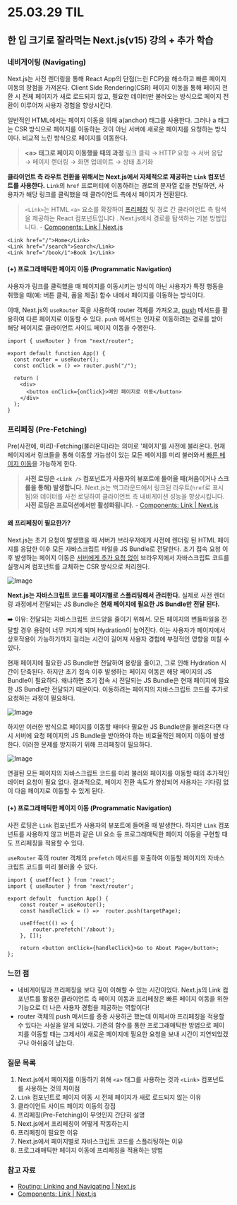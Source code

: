 # 25.03.29 TIL

## 한 입 크기로 잘라먹는 Next.js(v15) 강의 + 추가 학습

### 네비게이팅 (Navigating)

Next.js는 사전 렌더링을 통해 React App의 단점(느린 FCP)을 해소하고 빠른 페이지 이동의 장점을 가져온다. Client Side Rendering(CSR) 페이지 이동을 통해 페이지 전환 시 전체 페이지가 새로 로드되지 않고, 필요한 데이터만 불러오는 방식으로 페이지 전환이 이루어져 사용자 경험을 향상시킨다.

일반적인 HTML에서는 페이지 이동을 위해 a(anchor) 태그를 사용한다. 그러나 a 태그는 CSR 방식으로 페이지를 이동하는 것이 아닌 서버에 새로운 페이지를 요청하는 방식이다. 비교적 느린 방식으로 페이지를 이동한다.

> **\<a\> 태그로 페이지 이동했을 때의 과정**
> 링크 클릭 → HTTP 요청 → 서버 응답 → 페이지 렌더링 → 화면 업데이트 → 상태 초기화

**클라이언트 측 라우트 전환을 위해서는 Next.js에서 자체적으로 제공하는 `Link` 컴포넌트를 사용한다.** `Link`의 `href` 프로퍼티에 이동하려는 경로의 문자열 값을 전달하면, 사용자가 해당 링크를 클릭했을 때 클라이언트 측에서 페이지가 전환된다.

> `<Link>`는 HTML `<a>` 요소를 확장하여 [프리페칭](https://nextjs.org/docs/app/building-your-application/routing/linking-and-navigating#2-prefetching) 및 경로 간 클라이언트 측 탐색을 제공하는 React 컴포넌트입니다 . Next.js에서 경로를 탐색하는 기본 방법입니다. - [Components: Link \| Next.js](https://nextjs.org/docs/pages/api-reference/components/link)

```tsx
<Link href="/">Home</Link>
<Link href="/search">Search</Link>
<Link href="/book/1">Book 1</Link>
```

#### (+) 프로그래매틱한 페이지 이동 (Programmatic Navigation)

사용자가 링크를 클릭했을 때 페이지를 이동시키는 방식이 아닌 사용자가 특정 행동을 취했을 때(예: 버튼 클릭, 폼을 제출) 함수 내에서 페이지를 이동하는 방식이다. 

이때, Next.js의 `useRouter` 훅을 사용하여 router 객체를 가져오고, [push](https://nextjs.org/docs/pages/api-reference/functions/use-router#routerpush) 메서드를 활용하여 다른 페이지로 이동할 수 있다. `push` 메서드는 인자로 이동하려는 경로를 받아 해당 페이지로 클라이언트 사이드 페이지 이동을 수행한다.

```tsx
import { useRouter } from "next/router";

export default function App() {
  const router = useRouter();
  const onClick = () => router.push("/");

  return (
    <div>
      <button onClick={onClick}>메인 페이지로 이동</button>
    </div>
  );
}
```



### 프리페칭 (Pre-Fetching)

Pre(사전에, 미리)-Fetching(불러온다)라는 의미로 '페이지'를 사전에 불러온다. 현재 페이지에서 링크들을 통해 이동할 가능성이 있는 모든 페이지를 미리 불러와서 <u>빠른 페이지 이동</u>을 가능하게 한다.

> **사전 로딩은 `<Link />` 컴포넌트가 사용자의 뷰포트에 들어올 때(처음이거나 스크롤을 통해) 발생합니다.** Next.js는 백그라운드에서 링크된 라우트(`href`로 표시됨)와 데이터를 사전 로딩하여 클라이언트 측 내비게이션 성능을 향상시킵니다. **사전 로딩은 프로덕션에서만 활성화됩니다.** - [Components: Link \| Next.js](https://nextjs.org/docs/pages/api-reference/components/link#prefetch)

#### 왜 프리페칭이 필요한가?

Next.js는 초기 요청이 발생했을 때 서버가 브라우저에게 사전에 렌더링 된 HTML 페이지를 응답한 이후 모든 자바스크립트 파일을 JS Bundle로 전달한다. 초기 접속 요청 이후 발생하는 페이지 이동은 <u>서버에게 추가 요청 없이</u> 브라우저에서 자바스크립트 코드를 실행시켜 컴포넌트를 교체하는 CSR 방식으로 처리한다.

![Image](https://github.com/user-attachments/assets/089955a3-f0e7-4b36-94ec-aa068de6f519)

**Next.js는 자바스크립트 코드를 페이지별로 스플리팅해서 관리한다.** 실제로 사전 렌더링 과정에서 전달되는 JS Bundle은 **현재 페이지에 필요한 JS Bundle만 전달 된다.**

➡️ 이유: 전달되는 자바스크립트 코드양을 줄이기 위해서. 모든 페이지의 번들파일을 전달할 경우 용량이 너무 커지게 되며 Hydration이 늦어진다. 이는 사용자가 페이지에서 상호작용이 가능하기까지 걸리는 시간이 길어져 사용자 경험에 부정적인 영향을 미칠 수 있다.

현재 페이지에 필요한 JS Bundle만 전달하여 용량을 줄이고, 그로 인해 Hydration 시간이 단축된다. 하지만 초기 접속 이후 발생하는 페이지 이동은 해당 페이지의 JS Bundle이 필요하다. 왜냐하면 초기 접속 시 전달되는 JS Bundle은 현재 페이지에 필요한 JS Bundle만 전달되기 때문이다. 이동하려는 페이지의 자바스크립트 코드를 추가로 요청하는 과정이 필요하다.

![Image](https://github.com/user-attachments/assets/b83a5052-a1d8-4355-8c59-21f555f98c26)

하지만 이러한 방식으로 페이지를 이동할 때마다 필요한 JS Bundle만을 불러온다면 다시 서버에 요청 페이지의 JS Bundle을 받아와야 하는 비효율적인 페이지 이동이 발생한다. 이러한 문제를 방지하기 위해 프리페칭이 필요하다.

![Image](https://github.com/user-attachments/assets/3ef63552-b63d-420e-8e04-bc50b21c61f7)

연결된 모든 페이지의 자바스크립트 코드를 미리 불러와 페이지를 이동할 때의 추가적인 데이터 요청이 필요 없다. 결과적으로, 페이지 전환 속도가 향상되어 사용자는 기다림 없이 다음 페이지로 이동할 수 있게 된다.

#### (+) 프로그래매틱한 페이지 이동 (Programmatic Navigation)

사전 로딩은 `Link` 컴포넌트가 사용자의 뷰포트에 들어올 때 발생한다. 하지만 `Link` 컴포넌트를 사용하지 않고 버튼과 같은 UI 요소 등 프로그래매틱한 페이지 이동을 구현할 때도 프리페칭을 적용할 수 있다.

`useRouter` 훅의 router 객체의 `prefetch` 메서드를 호출하여 이동할 페이지의 자바스크립트 코드를 미리 불러올 수 있다.

```tsx
import { useEffect } from 'react';
import { useRouter } from 'next/router';

export default  function App() {
    const router = useRouter();
    const handleClick = () =>  router.push(targetPage);

    useEffect(() => {
        router.prefetch('/about');
    }, []);

    return <button onClick={handleClick}>Go to About Page</button>;
};
```

### 느낀 점

- 네비게이팅과 프리페칭을 보다 깊이 이해할 수 있는 시간이었다. Next.js의 Link 컴포넌트를 활용한 클라이언트 측 페이지 이동과 프리페칭은 빠른 페이지 이동을 위한 기능으로 더 나은 사용자 경험을 제공하는 역할이다!
- router 객체의 push 메서드를 종종 사용하곤 했는데 이제서야 프리페칭을 적용할 수 있다는 사실을 알게 되었다. 기존의 함수를 통한 프로그래매틱한 방법으로 페이지를 이동할 때는 그제서야 새로운 페이지에 필요한 요청을 보내 시간이 지연되었겠구나 아쉬움이 남는다. 

### 질문 목록

1. Next.js에서 페이지를 이동하기 위해 `<a>` 태그를 사용하는 것과 `<Link>` 컴포넌트를 사용하는 것의 차이점
1. `Link` 컴포넌트로 페이지 이동 시 전체 페이지가 새로 로드되지 않는 이유
1. 클라이언트 사이드 페이지 이동의 장점
1. 프리페칭(Pre-Fetching)이 무엇인지 간단히 설명
1. Next.js에서 프리페칭이 어떻게 작동하는지
1. 프리페칭이 필요한 이유
1. Next.js에서 페이지별로 자바스크립트 코드를 스플리팅하는 이유
1. 프로그래매틱한 페이지 이동에 프리페칭을 적용하는 방법

### 참고 자료

- [Routing: Linking and Navigating \| Next.js](https://nextjs.org/docs/pages/building-your-application/routing/linking-and-navigating)
- [Components: Link \| Next.js](https://nextjs-ko.org/docs/pages/api-reference/components/link)

